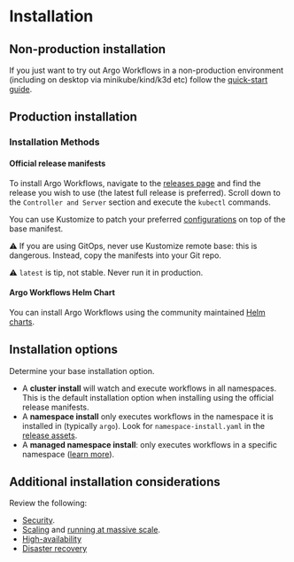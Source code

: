 # Installation

## Non-production installation

If you just want to try out Argo Workflows in a non-production environment (including on desktop via minikube/kind/k3d etc) follow the [quick-start guide](quick-start.md).

## Production installation

### Installation Methods

#### Official release manifests

To install Argo Workflows, navigate to the [releases page](https://github.com/argoproj/argo-workflows/releases/latest) and find the release you wish to use (the latest full release is preferred). Scroll down to the `Controller and Server` section and execute the `kubectl` commands.

You can use Kustomize to patch your preferred [configurations](managed-namespace.md) on top of the base manifest.

⚠️ If you are using GitOps, never use Kustomize remote base: this is dangerous. Instead, copy the manifests into your Git repo.

⚠️ `latest` is tip, not stable. Never run it in production.

#### Argo Workflows Helm Chart

You can install Argo Workflows using the community maintained [Helm charts](https://github.com/argoproj/argo-helm).

## Installation options

Determine your base installation option.

* A **cluster install** will watch and execute workflows in all namespaces. This is the default installation option when installing using the official release manifests.
* A **namespace install** only executes workflows in the namespace it is installed in (typically `argo`). Look for `namespace-install.yaml` in the [release assets](https://github.com/argoproj/argo-workflows/releases/latest).
* A **managed namespace install**: only executes workflows in a specific namespace ([learn more](managed-namespace.md)).

## Additional installation considerations

Review the following:

* [Security](security.md).
* [Scaling](scaling.md) and [running at massive scale](running-at-massive-scale.md).
* [High-availability](high-availability.md)
* [Disaster recovery](disaster-recovery.md)
